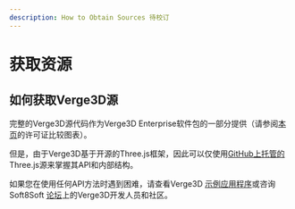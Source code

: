 ```yaml
---
description: How to Obtain Sources 待校订
---
```


# 获取资源

## 如何获取Verge3D源

完整的Verge3D源代码作为Verge3D Enterprise软件包的一部分提供（请参阅[本页](https://www.soft8soft.com/licensing/)的许可证比较图表）。

但是，由于Verge3D基于开源的Three.js框架，因此可以仅使用[GitHub上托管的](https://github.com/mrdoob/three.js) Three.js源来掌握其API和内部结构。

如果您在使用任何API方法时遇到困难，请查看Verge3D [示例应用程序](https://cdn.soft8soft.com/demo/examples/index.html)或咨询Soft8Soft [论坛](https://www.soft8soft.com/forums/)上的Verge3D开发人员和社区。

